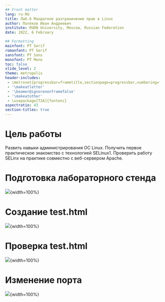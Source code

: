 ```yaml
---
## Front matter
lang: ru-RU
title: Лаб.6 Мандатное разграничение прав в Linux
author: Поляков Иван Андреевич
institute: RUDN University, Moscow, Russian Federation
date: 2022, 6 February

## Formatting
mainfont: PT Serif 
romanfont: PT Serif 
sansfont: PT Sans 
monofont: PT Mono
toc: false
slide_level: 2
theme: metropolis
header-includes: 
 - \metroset{progressbar=frametitle,sectionpage=progressbar,numbering=fraction}
 - '\makeatletter'
 - '\beamer@ignorenonframefalse'
 - '\makeatother'
 - \usepackage[T2A]{fontenc}
aspectratio: 43
section-titles: true
---
```


# Цель работы

Развить навыки администрирования ОС Linux. Получить первое практическое знакомство с технологией SELinux1.
Проверить работу SELinx на практике совместно с веб-сервером
Apache.

# Подготовка лабораторного стенда

![](img6/1.png){width=100%}

# Создание test.html

![](img6/9.png){width=100%}

# Проверка test.html

![](img6/11.png){width=100%}

# Изменение порта

![](img6/19.png){width=100%}








